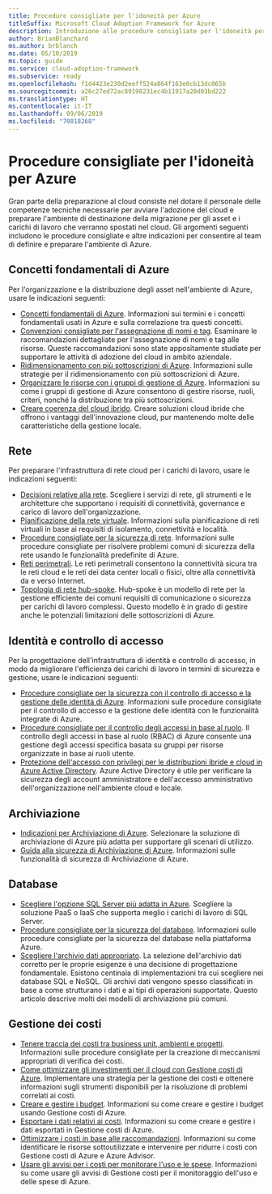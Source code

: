 ```yaml
---
title: Procedure consigliate per l'idoneità per Azure
titleSuffix: Microsoft Cloud Adoption Framework for Azure
description: Introduzione alle procedure consigliate per l'idoneità per Azure
author: BrianBlanchard
ms.author: brblanch
ms.date: 05/10/2019
ms.topic: guide
ms.service: cloud-adoption-framework
ms.subservice: ready
ms.openlocfilehash: f1d4423e230d2eeff524a864f163e0cb13dc065b
ms.sourcegitcommit: a26c27ed72ac89198231ec4b11917a20d03bd222
ms.translationtype: HT
ms.contentlocale: it-IT
ms.lasthandoff: 09/06/2019
ms.locfileid: "70818268"
---
```

# <a name="best-practices-for-azure-readiness"></a>Procedure consigliate per l'idoneità per Azure

Gran parte della preparazione al cloud consiste nel dotare il personale delle competenze tecniche necessarie per avviare l'adozione del cloud e preparare l'ambiente di destinazione della migrazione per gli asset e i carichi di lavoro che verranno spostati nel cloud. Gli argomenti seguenti includono le procedure consigliate e altre indicazioni per consentire al team di definire e preparare l'ambiente di Azure.

## <a name="azure-fundamentals"></a>Concetti fondamentali di Azure

Per l'organizzazione e la distribuzione degli asset nell'ambiente di Azure, usare le indicazioni seguenti:

- [Concetti fondamentali di Azure](../considerations/fundamental-concepts.md). Informazioni sui termini e i concetti fondamentali usati in Azure e sulla correlazione tra questi concetti.
- [Convenzioni consigliate per l'assegnazione di nomi e tag](../considerations/name-and-tag.md). Esaminare le raccomandazioni dettagliate per l'assegnazione di nomi e tag alle risorse. Queste raccomandazioni sono state appositamente studiate per supportare le attività di adozione del cloud in ambito aziendale.
- [Ridimensionamento con più sottoscrizioni di Azure](../considerations/scaling-subscriptions.md). Informazioni sulle strategie per il ridimensionamento con più sottoscrizioni di Azure.
- [Organizzare le risorse con i gruppi di gestione di Azure](https://docs.microsoft.com/azure/governance/management-groups/?toc=https://docs.microsoft.com/azure/cloud-adoption-framework/toc.json&bc=https://docs.microsoft.com/azure/cloud-adoption-framework/bread/toc.json). Informazioni su come i gruppi di gestione di Azure consentono di gestire risorse, ruoli, criteri, nonché la distribuzione tra più sottoscrizioni.
- [Creare coerenza del cloud ibrido](../../infrastructure/misc/hybrid-consistency.md). Creare soluzioni cloud ibride che offrono i vantaggi dell'innovazione cloud, pur mantenendo molte delle caratteristiche della gestione locale.

## <a name="networking"></a>Rete

Per preparare l'infrastruttura di rete cloud per i carichi di lavoro, usare le indicazioni seguenti:

- [Decisioni relative alla rete](../considerations/network-decisions.md). Scegliere i servizi di rete, gli strumenti e le architetture che supportano i requisiti di connettività, governance e carico di lavoro dell'organizzazione.
- [Pianificazione della rete virtuale](https://docs.microsoft.com/azure/virtual-network/virtual-network-vnet-plan-design-arm?toc=https://docs.microsoft.com/azure/cloud-adoption-framework/toc.json&bc=https://docs.microsoft.com/azure/cloud-adoption-framework/bread/toc.json). Informazioni sulla pianificazione di reti virtuali in base ai requisiti di isolamento, connettività e località.
- [Procedure consigliate per la sicurezza di rete](https://docs.microsoft.com/azure/security/azure-security-network-security-best-practices?toc=https://docs.microsoft.com/azure/cloud-adoption-framework/toc.json&bc=https://docs.microsoft.com/azure/cloud-adoption-framework/bread/toc.json). Informazioni sulle procedure consigliate per risolvere problemi comuni di sicurezza della rete usando le funzionalità predefinite di Azure.
- [Reti perimetrali](./perimeter-networks.md). Le reti perimetrali consentono la connettività sicura tra le reti cloud e le reti dei data center locali o fisici, oltre alla connettività da e verso Internet.
- [Topologia di rete hub-spoke](./hub-spoke-network-topology.md). Hub-spoke è un modello di rete per la gestione efficiente dei comuni requisiti di comunicazione o sicurezza per carichi di lavoro complessi. Questo modello è in grado di gestire anche le potenziali limitazioni delle sottoscrizioni di Azure.

## <a name="identity-and-access-control"></a>Identità e controllo di accesso

Per la progettazione dell'infrastruttura di identità e controllo di accesso, in modo da migliorare l'efficienza dei carichi di lavoro in termini di sicurezza e gestione, usare le indicazioni seguenti:

- [Procedure consigliate per la sicurezza con il controllo di accesso e la gestione delle identità di Azure](https://docs.microsoft.com/azure/security/azure-security-identity-management-best-practices?toc=https://docs.microsoft.com/azure/cloud-adoption-framework/toc.json&bc=https://docs.microsoft.com/azure/cloud-adoption-framework/bread/toc.json). Informazioni sulle procedure consigliate per il controllo di accesso e la gestione delle identità con le funzionalità integrate di Azure.
- [Procedure consigliate per il controllo degli accessi in base al ruolo](./roles.md). Il controllo degli accessi in base al ruolo (RBAC) di Azure consente una gestione degli accessi specifica basata su gruppi per risorse organizzate in base ai ruoli utente.
- [Protezione dell'accesso con privilegi per le distribuzioni ibride e cloud in Azure Active Directory](https://docs.microsoft.com/azure/active-directory/users-groups-roles/directory-admin-roles-secure?toc=https://docs.microsoft.com/azure/cloud-adoption-framework/toc.json&bc=https://docs.microsoft.com/azure/cloud-adoption-framework/bread/toc.json). Azure Active Directory è utile per verificare la sicurezza degli account amministratore e dell'accesso amministrativo dell'organizzazione nell'ambiente cloud e locale.

## <a name="storage"></a>Archiviazione

- [Indicazioni per Archiviazione di Azure](../considerations/storage-guidance.md). Selezionare la soluzione di archiviazione di Azure più adatta per supportare gli scenari di utilizzo.
- [Guida alla sicurezza di Archiviazione di Azure](https://docs.microsoft.com/azure/storage/common/storage-security-guide?toc=https://docs.microsoft.com/azure/cloud-adoption-framework/toc.json&bc=https://docs.microsoft.com/azure/cloud-adoption-framework/bread/toc.json). Informazioni sulle funzionalità di sicurezza di Archiviazione di Azure.

## <a name="databases"></a>Database

- [Scegliere l'opzione SQL Server più adatta in Azure](https://docs.microsoft.com/azure/sql-database/sql-database-paas-vs-sql-server-iaas?toc=https://docs.microsoft.com/azure/cloud-adoption-framework/toc.json&bc=https://docs.microsoft.com/azure/cloud-adoption-framework/bread/toc.json). Scegliere la soluzione PaaS o IaaS che supporta meglio i carichi di lavoro di SQL Server.
- [Procedure consigliate per la sicurezza del database](https://docs.microsoft.com/azure/security/azure-database-security-best-practices?toc=https://docs.microsoft.com/azure/cloud-adoption-framework/toc.json&bc=https://docs.microsoft.com/azure/cloud-adoption-framework/bread/toc.json). Informazioni sulle procedure consigliate per la sicurezza del database nella piattaforma Azure.
- [Scegliere l'archivio dati appropriato](https://docs.microsoft.com/azure/architecture/guide/technology-choices/data-store-overview). La selezione dell'archivio dati corretto per le proprie esigenze è una decisione di progettazione fondamentale. Esistono centinaia di implementazioni tra cui scegliere nei database SQL e NoSQL. Gli archivi dati vengono spesso classificati in base a come strutturano i dati e ai tipi di operazioni supportate. Questo articolo descrive molti dei modelli di archiviazione più comuni.

## <a name="cost-management"></a>Gestione dei costi

- [Tenere traccia dei costi tra business unit, ambienti e progetti](./track-costs.md). Informazioni sulle procedure consigliate per la creazione di meccanismi appropriati di verifica dei costi.
- [Come ottimizzare gli investimenti per il cloud con Gestione costi di Azure](https://docs.microsoft.com/azure/cost-management/cost-mgt-best-practices?toc=https://docs.microsoft.com/azure/cloud-adoption-framework/toc.json&bc=https://docs.microsoft.com/azure/cloud-adoption-framework/bread/toc.json). Implementare una strategia per la gestione dei costi e ottenere informazioni sugli strumenti disponibili per la risoluzione di problemi correlati ai costi.
- [Creare e gestire i budget](https://docs.microsoft.com/azure/cost-management/tutorial-acm-create-budgets?toc=https://docs.microsoft.com/azure/cloud-adoption-framework/toc.json&bc=https://docs.microsoft.com/azure/cloud-adoption-framework/bread/toc.json). Informazioni su come creare e gestire i budget usando Gestione costi di Azure.
- [Esportare i dati relativi ai costi](https://docs.microsoft.com/azure/cost-management/tutorial-export-acm-data?toc=https://docs.microsoft.com/azure/cloud-adoption-framework/toc.json&bc=https://docs.microsoft.com/azure/cloud-adoption-framework/bread/toc.json). Informazioni su come creare e gestire i dati esportati in Gestione costi di Azure.
- [Ottimizzare i costi in base alle raccomandazioni](https://docs.microsoft.com/azure/cost-management/tutorial-acm-opt-recommendations?toc=https://docs.microsoft.com/azure/cloud-adoption-framework/toc.json&bc=https://docs.microsoft.com/azure/cloud-adoption-framework/bread/toc.json). Informazioni su come identificare le risorse sottoutilizzate e intervenire per ridurre i costi con Gestione costi di Azure e Azure Advisor.
- [Usare gli avvisi per i costi per monitorare l'uso e le spese](https://docs.microsoft.com/azure/cost-management/cost-mgt-alerts-monitor-usage-spending?toc=https://docs.microsoft.com/azure/cloud-adoption-framework/toc.json&bc=https://docs.microsoft.com/azure/cloud-adoption-framework/bread/toc.json). Informazioni su come usare gli avvisi di Gestione costi per il monitoraggio dell'uso e delle spese di Azure.
